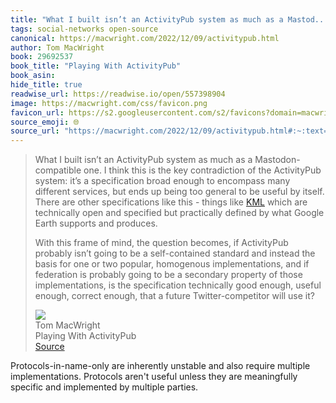 ```yaml
---
title: "What I built isn’t an ActivityPub system as much as a Mastod..."
tags: social-networks open-source
canonical: https://macwright.com/2022/12/09/activitypub.html
author: Tom MacWright
book: 29692537
book_title: "Playing With ActivityPub"
book_asin: 
hide_title: true
readwise_url: https://readwise.io/open/557398904
image: https://macwright.com/css/favicon.png
favicon_url: https://s2.googleusercontent.com/s2/favicons?domain=macwright.com
source_emoji: 🌐
source_url: "https://macwright.com/2022/12/09/activitypub.html#:~:text=What%20I%20built,will%20use%20it%3F"
---
```


> What I built isn’t an ActivityPub system as much as a Mastodon-compatible one. I think this is the key contradiction of the ActivityPub system: it’s a specification broad enough to encompass many different services, but ends up being too general to be useful by itself. There are other specifications like this - things like [KML](https://developers.google.com/kml/documentation/kml_tut) which are technically open and specified but practically defined by what Google Earth supports and produces.
> 
> With this frame of mind, the question becomes, if ActivityPub probably isn’t going to be a self-contained standard and instead the basis for one or two popular, homogenous implementations, and if federation is probably going to be a secondary property of those implementations, is the specification technically good enough, useful enough, correct enough, that a future Twitter-competitor will use it?
> <div class="quoteback-footer"><div class="quoteback-avatar"><img class="mini-favicon" src="https://s2.googleusercontent.com/s2/favicons?domain=macwright.com"></div><div class="quoteback-metadata"><div class="metadata-inner"><span style="display:none">FROM:</span><div aria-label="Tom MacWright" class="quoteback-author"> Tom MacWright</div><div aria-label="Playing With ActivityPub" class="quoteback-title"> Playing With ActivityPub</div></div></div><div class="quoteback-backlink"><a target="_blank" aria-label="go to the full text of this quotation" rel="noopener" href="https://macwright.com/2022/12/09/activitypub.html#:~:text=What%20I%20built,will%20use%20it%3F" class="quoteback-arrow"> Source</a></div></div>

Protocols-in-name-only are inherently unstable and also require multiple implementations. Protocols aren't useful unless they are meaningfully specific and implemented by multiple parties.